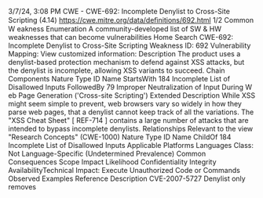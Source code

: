3/7/24, 3:08 PM CWE - CWE-692: Incomplete Denylist to Cross-Site Scripting (4.14)
https://cwe.mitre.org/data/deﬁnitions/692.html 1/2
Common W eakness Enumeration
A community-developed list of SW & HW weaknesses that can become
vulnerabilities
Home Search
CWE-692: Incomplete Denylist to Cross-Site Scripting
Weakness ID: 692
Vulnerability Mapping: 
View customized information:
 Description
The product uses a denylist-based protection mechanism to defend against XSS attacks, but the denylist is incomplete, allowing XSS
variants to succeed.
 Chain Components
Nature Type ID Name
StartsWith 184 Incomplete List of Disallowed Inputs
FollowedBy 79 Improper Neutralization of Input During W eb Page Generation ('Cross-site Scripting')
 Extended Description
While XSS might seem simple to prevent, web browsers vary so widely in how they parse web pages, that a denylist cannot keep
track of all the variations. The "XSS Cheat Sheet" [ REF-714 ] contains a large number of attacks that are intended to bypass
incomplete denylists.
 Relationships
 Relevant to the view "Research Concepts" (CWE-1000)
Nature Type ID Name
ChildOf 184 Incomplete List of Disallowed Inputs
 Applicable Platforms
Languages
Class: Not Language-Specific (Undetermined Prevalence)
 Common Consequences
Scope Impact Likelihood
Confidentiality
Integrity
AvailabilityTechnical Impact: Execute Unauthorized Code or Commands
 Observed Examples
Reference Description
CVE-2007-5727 Denylist only removes 